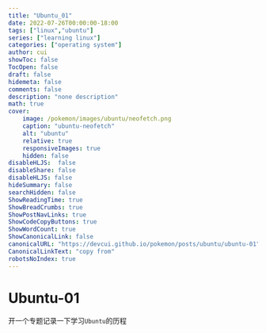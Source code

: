 ```yaml
---
title: "Ubuntu_01"
date: 2022-07-26T00:00:00-18:00
tags: ["linux","ubuntu"]
series: ["learning linux"]
categories: ["operating system"]
author: cui
showToc: false
TocOpen: false
draft: false
hidemeta: false
comments: false
description: "none description"
math: true
cover:
    image: /pokemon/images/ubuntu/neofetch.png
    caption: "ubuntu-neofetch"
    alt: "ubuntu"
    relative: true
    responsiveImages: true
    hidden: false
disableHLJS:  false
disableShare: false
disableHLJS: false
hideSummary: false
searchHidden: false
ShowReadingTime: true
ShowBreadCrumbs: true
ShowPostNavLinks: true
ShowCodeCopyButtons: true
ShowWordCount: true
ShowCanonicalLink: false
canonicalURL: "https://devcui.github.io/pokemon/posts/ubuntu/ubuntu-01"
CanonicalLinkText: "copy from"
robotsNoIndex: true
---
```


# Ubuntu-01

开一个专题记录一下学习`Ubuntu`的历程

